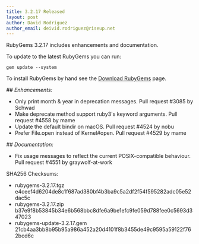 ```yaml
---
title: 3.2.17 Released
layout: post
author: David Rodríguez
author_email: deivid.rodriguez@riseup.net
---
```


RubyGems 3.2.17 includes enhancements and documentation.

To update to the latest RubyGems you can run:

    gem update --system

To install RubyGems by hand see the [Download RubyGems][download] page.


_## Enhancements:_

* Only print month & year in deprecation messages. Pull request #3085 by
  Schwad
* Make deprecate method support ruby3's keyword arguments. Pull request
  #4558 by mame
* Update the default bindir on macOS. Pull request #4524 by nobu
* Prefer File.open instead of Kernel#open. Pull request #4529 by mame

_## Documentation:_

* Fix usage messages to reflect the current POSIX-compatible behaviour.
  Pull request #4551 by graywolf-at-work


SHA256 Checksums:

* rubygems-3.2.17.tgz  
  e4ceef4d6204de8c1f687ad380bf4b3ba9c5a2df2f54f595282adc05e52dac5c
* rubygems-3.2.17.zip  
  b37e9f8b53845b34e6b568bbc8dfe6a9be1efc9fe059d788fee0c5693d347023
* rubygems-update-3.2.17.gem  
  21cb4aa3bb8b95b95a986a452a20d4101f8b3455de49c9595a59122f762bcd6c


[download]: https://rubygems.org/pages/download

